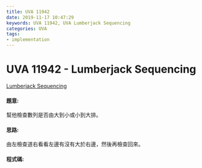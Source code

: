 ```yaml
---
title: UVA 11942
date: 2019-11-17 10:47:29
keywords: UVA 11942, UVA Lumberjack Sequencing
categories: UVA
tags:
- implementation
---
```

# UVA 11942 - Lumberjack Sequencing
[Lumberjack Sequencing](https://onlinejudge.org/external/119/11942.pdf)


#### 題意:
幫他檢查數列是否由大到小或小到大排。
<!-- more -->
#### 思路:
由左檢查道右看看左邊有沒有大於右邊，然後再檢查回來。

#### 程式碼:
<script src="https://gist.github.com/Daviswww/512bf476494b003db28eb225e0ffd375.js"></script>